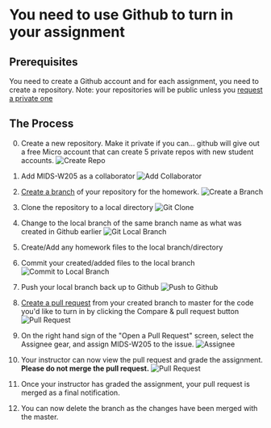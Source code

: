 # You need to use Github to turn in your assignment #

## Prerequisites ##

You need to create a Github account and for each assignment, you need to create a repository. 
Note: your repositories will be public unless you [request a private one](https://education.github.com/discount_requests/new)


## The Process ##
 0. Create a new repository.  Make it private if you can... github will give out a free Micro account that can create 5 private repos with new student accounts.
 ![Create Repo](../Assignments/screens/0-CreateRepo.png?raw=true "Create Repo")

 1. Add MIDS-W205 as a collaborator
 ![Add Collaborator](screens/1_5-Collaborators.png?raw=true "Add Collaborator")

 2. [Create a branch](https://help.github.com/articles/creating-and-deleting-branches-within-your-repository/) of your repository for the homework. 
 ![Create a Branch](screens/1-CreateBranchOnGithub.png?raw=true "Create a branch")

 3. Clone the repository to a local directory
  ![Git Clone](screens/2-GitClone.png?raw=true "Git Clone")

 4. Change to the local branch of the same branch name as what was created in Github earlier
  ![Git Local Branch](screens/3-LocalNewBranch.png?raw=true "Git Local Branch")

 5. Create/Add any homework files to the local branch/directory
 
 6. Commit your created/added files to the local branch
  ![Commit to Local Branch](screens/4-AddCommitHW.png?raw=true "Commit to Local Branch")

 7. Push your local branch back up to Github
  ![Push to Github](screens/5-PushNewBranchToGithub.png?raw=true "Push to Github")

 8. [Create a pull request](https://help.github.com/articles/creating-a-pull-request/) from your created branch to master for the code you'd like to turn in by clicking the Compare & pull request button
  ![Pull Request](screens/6-PullRequest.png?raw=true "Pull Request")

 9. On the right hand sign of the "Open a Pull Request" screen, select the Assignee gear, and assign MIDS-W205 to the issue.
  ![Assignee](screens/6.5-Assignee.png?raw=true "Assignee")

 10. Your instructor can now view the pull request and grade the assignment.  **Please do not merge the pull request.**
  ![Pull Request](screens/7-FinalOutput.png?raw=true "Pull Request")
 
 11. Once your instructor has graded the assignment, your pull request is merged as a final notification.
 12. You can now delete the branch as the changes have been merged with the master.
